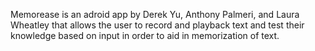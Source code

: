 Memorease is an adroid app by Derek Yu, Anthony Palmeri, and Laura Wheatley that allows the user to record and playback text and test their knowledge based on input in order to aid in memorization of text.
